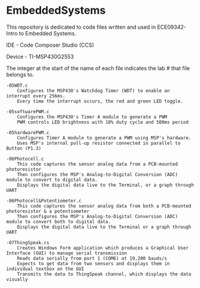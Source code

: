 # EmbeddedSystems
This repository is dedicated to code files written and used in ECE09342-Intro to Embedded Systems.

IDE - Code Composer Studio (CCS)

Device - TI-MSP430G2553

The integer at the start of the name of each file indicates the lab # that file belongs to.

    -05WDT.c 
        Configures the MSP430's Watchdog Timer (WDT) to enable an interrupt every 256ms.
        Every time the interrupt occurs, the red and green LED toggle.
    
    -05softwarePWM.c
        Configures the MSP430's Timer A module to generate a PWM
        PWM controls LED brightness with 10% duty cycle and 500ms period
        
    -05hardwarePWM.c
        Configures Timer A module to generate a PWM using MSP's hardware.
        Uses MSP's internal pull-up resistor connected in parallel to Button (P1.3)

    -06Photocell.c
        This code captures the sensor analog data from a PCB-mounted photoresistor
        Then configures the MSP's Analog-to-Digital Conversion (ADC) module to convert to digital data.
        Displays the digital data live to the Terminal, or a graph through UART
    
    -06Photocell&Potentiometer.c
        This code captures the sensor analog data from both a PCB-mounted photoresistor & a potentiometer
        Then configures the MSP's Analog-to-Digital Conversion (ADC) module to convert both to digital data.
        Displays the digital data live to the Terminal or a graph through UART
        
    -07ThingSpeak.cs
        Creates Windows Form application which produces a Graphical User Interface (GUI) to manage serial transmission
        Reads data serially from port 1 (COM6) at 19,200 bauds/s
        Expects to get data from two sensors and displays them in individual textbox on the GUI
        Transmits the data to ThingSpeak channel, which displays the data visually
        
    
